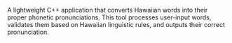 A lightweight C++ application that converts Hawaiian words into their proper phonetic pronunciations. 
This tool processes user-input words, validates them based on Hawaiian linguistic rules, and outputs their correct pronunciation.
